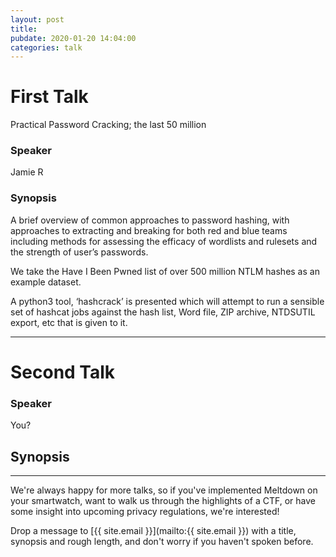 ```yaml
---
layout: post
title:
pubdate: 2020-01-20 14:04:00
categories: talk
---
```


# First Talk

Practical Password Cracking; the last 50 million

### Speaker

Jamie R

### Synopsis

A brief overview of common approaches to password hashing, with approaches to extracting and breaking for both red and blue teams including methods for assessing the efficacy of wordlists and rulesets and the strength of user’s passwords. 

We take the Have I Been Pwned list of over 500 million NTLM hashes as an example dataset. 

A python3 tool, ‘hashcrack’ is presented which will attempt to run a sensible set of hashcat jobs against the hash list, Word file, ZIP archive, NTDSUTIL export, etc that is given to it.

<hr>

# Second Talk

### Speaker

You?

## Synopsis


<hr>

We're always happy for more talks, so if you've implemented Meltdown on your smartwatch,
want to walk us through the highlights of a CTF, or have some insight into upcoming privacy
regulations, we're interested!

Drop a message to [{{ site.email }}](mailto:{{ site.email }}) with a title,
synopsis and rough length, and don't worry if you haven't spoken before.

